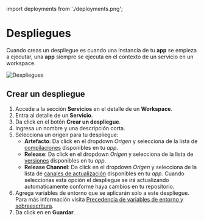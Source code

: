 import deployments from './deployments.png';

# Despliegues

Cuando creas un despliegue es cuando una instancia de tu **app** se empieza a ejecutar, una **app** siempre se ejecuta en el contexto de un servicio en un workspace.

<img src={deployments} alt="Despliegues" />

## Crear un despliegue

1. Accede a la sección **Servicios** en el detalle de un **Workspace**.
2. Entra al detalle de un **Servicio**.
3. Da click en el botón **Crear un despliegue**.
4. Ingresa un nombre y una descripción corta.
5. Selecciona un origen para tu despliegue:
   * **Artefacto**: Da click en el dropdown *Origen* y selecciona de la lista de [compilaciones](/docs/apps/builds) disponibles en tu *app*.
   * **Release**: Da click en el dropdown *Origen* y selecciona de la lista de [versiones](/docs/apps/versions) disponibles en tu *app*.
   * **Release Channel**: Da click en el dropdown *Origen* y selecciona de la lista de [canales de actualización](/docs/apps/release-channels) disponibles en tu *app*. Cuando seleccionas esta opción el despliegue se irá actualizando automaticamente conforme haya cambios en tu repositorio.
6. Agrega variables de entorno que se aplicarán solo a este despliegue. Para más información visita [Precedencia de variables de entorno y sobreescritura](/docs/others/env-vars).
7. Da click en en **Guardar**.
